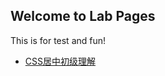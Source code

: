 ## Welcome to Lab Pages
This is for test and fun! 
- [CSS居中初级理解](http://xxholic.github.io/lab/lab-css/css-center.html)
